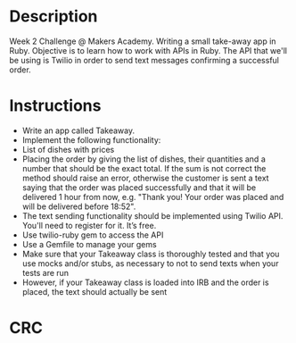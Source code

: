 # Description
	
Week 2 Challenge @ Makers Academy. Writing a small take-away app in Ruby. Objective is to learn how to work with APIs in Ruby. The API that we'll be using is Twilio in order to send text messages confirming a successful order.

# Instructions
* Write an app called Takeaway.
* Implement the following functionality:
 * List of dishes with prices
 * Placing the order by giving the list of dishes, their quantities and a number that should be the exact total. If the sum is not correct the method should raise an error, otherwise the customer is sent a text saying that the order was placed successfully and that it will be delivered 1 hour from now, e.g. "Thank you! Your order was placed and will be delivered before 18:52".
 * The text sending functionality should be implemented using Twilio API. You'll need to register for it. It’s free.
* Use twilio-ruby gem to access the API
* Use a Gemfile to manage your gems
* Make sure that your Takeaway class is thoroughly tested and that you use mocks and/or stubs, as necessary to not to send texts when your tests are run
* However, if your Takeaway class is loaded into IRB and the order is placed, the text should actually be sent

# CRC

